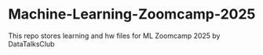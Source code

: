 # Machine-Learning-Zoomcamp-2025
This repo stores learning and hw files for ML Zoomcamp 2025 by DataTalksClub
